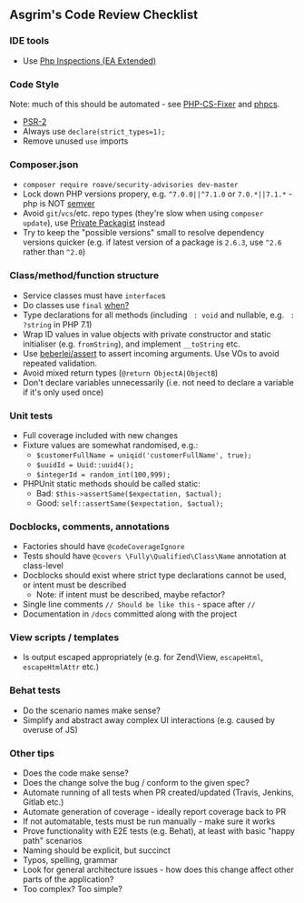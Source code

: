 ## Asgrim's Code Review Checklist

### IDE tools

 * Use [Php Inspections (EA Extended)](https://plugins.jetbrains.com/idea/plugin/7622-php-inspections-ea-extended-)

### Code Style

Note: much of this should be automated - see [PHP-CS-Fixer](https://github.com/FriendsOfPHP/PHP-CS-Fixer) and [phpcs](https://github.com/squizlabs/PHP_CodeSniffer).

 * [PSR-2](https://github.com/php-fig/fig-standards/blob/master/accepted/PSR-2-coding-style-guide.md)
 * Always use `declare(strict_types=1);`
 * Remove unused `use` imports
 
### Composer.json

 * `composer require roave/security-advisories dev-master`
 * Lock down PHP versions propery, e.g. `^7.0.0||^7.1.0` or `7.0.*||7.1.*` - php is NOT [semver](http://semver.org/)
 * Avoid `git`/`vcs`/etc. repo types (they're slow when using `composer update`), use [Private Packagist](https://packagist.com/) instead
 * Try to keep the "possible versions" small to resolve dependency versions quicker (e.g. if latest version of a package is `2.6.3`, use `^2.6` rather than `^2.0`)

### Class/method/function structure

 * Service classes must have `interface`s
 * Do classes use `final` [when?](http://ocramius.github.io/blog/when-to-declare-classes-final/)
 * Type declarations for all methods (including ` : void` and nullable, e.g. ` : ?string` in PHP 7.1)
 * Wrap ID values in value objects with private constructor and static initialiser (e.g. `fromString`), and implement `__toString` etc.
 * Use [beberlei/assert](https://github.com/beberlei/assert) to assert incoming arguments. Use VOs to avoid repeated validation.
 * Avoid mixed return types (`@return ObjectA|ObjectB`)
 * Don't declare variables unnecessarily (i.e. not need to declare a variable if it's only used once)

### Unit tests

 * Full coverage included with new changes
 * Fixture values are somewhat randomised, e.g.:
   * `$customerFullName = uniqid('customerFullName', true);`
   * `$uuidId = Uuid::uuid4();`
   * `$integerId = random_int(100,999);`
 * PHPUnit static methods should be called static:
   * Bad: `$this->assertSame($expectation, $actual);`
   * Good: `self::assertSame($expectation, $actual);`
 
### Docblocks, comments, annotations
 
 * Factories should have `@codeCoverageIgnore`
 * Tests should have `@covers \Fully\Qualified\Class\Name` annotation at class-level
 * Docblocks should exist where strict type declarations cannot be used, or intent must be described
   * Note: if intent must be described, maybe refactor?
 * Single line comments `// Should be like this` - space after `//`
 * Documentation in `/docs` committed along with the project
 
### View scripts / templates

 * Is output escaped appropriately (e.g. for Zend\View, `escapeHtml`, `escapeHtmlAttr` etc.)

### Behat tests

 * Do the scenario names make sense?
 * Simplify and abstract away complex UI interactions (e.g. caused by overuse of JS)
 
### Other tips

 * Does the code make sense?
 * Does the change solve the bug / conform to the given spec?
 * Automate running of all tests when PR created/updated (Travis, Jenkins, Gitlab etc.)
 * Automate generation of coverage - ideally report coverage back to PR
 * If not automatable, tests must be run manually - make sure it works
 * Prove functionality with E2E tests (e.g. Behat), at least with basic "happy path" scenarios
 * Naming should be explicit, but succinct
 * Typos, spelling, grammar
 * Look for general architecture issues - how does this change affect other parts of the application?
 * Too complex? Too simple?
